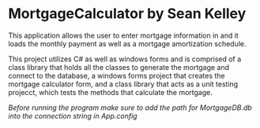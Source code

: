 # MortgageCalculator by Sean Kelley

This application allows the user to enter mortgage information in and it loads the monthly payment as well as a mortgage amortization schedule.

This project utilizes C# as well as windows forms and is comprised of a class library that holds all the classes to generate the mortgage and connect to the database,
a windows forms project that creates the mortgage calculator form, and a class library that acts as a unit testing projecct, which tests the methods that calculate
the mortgage.

*Before running the program make sure to add the path for MortgageDB.db into the connection string in App.config*
